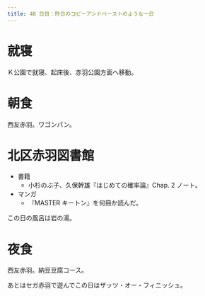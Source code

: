 ```yaml
---
title: 48 日目：昨日のコピーアンドペーストのような一日
---
```


# 就寝

Ｋ公園で就寝、起床後、赤羽公園方面へ移動。

# 朝食

西友赤羽。ワゴンパン。

# 北区赤羽図書館

* 書籍
  * 小杉のぶ子、久保幹雄『はじめての確率論』Chap. 2 ノート。
* マンガ
  * 『MASTER キートン』を何冊か読んだ。

この日の風呂は岩の湯。

# 夜食

西友赤羽。納豆豆腐コース。

あとはセガ赤羽で遊んでこの日はザッツ・オー・フィニッシュ。
